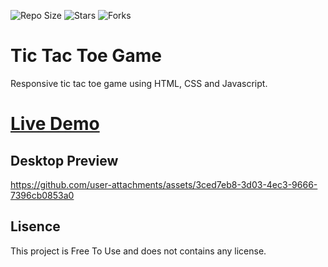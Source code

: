 

![Repo Size](https://img.shields.io/github/repo-size/nishantkr2003/Tic-Tac-Toe)
![Stars](https://img.shields.io/github/stars/nishantkr2003/Tic-Tac-Toe?style=social)
![Forks](https://img.shields.io/github/forks/nishantkr2003/Tic-Tac-Toe?style=social)



#              Tic Tac Toe Game


Responsive tic tac toe game using HTML, CSS and Javascript.

# [Live Demo](https://nishantkr2003.github.io/Tic-Tac-Toe/)
## Desktop Preview

https://github.com/user-attachments/assets/3ced7eb8-3d03-4ec3-9666-7396cb0853a0

## Lisence

This project is Free To Use and does not contains any license.


